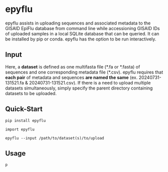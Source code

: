 # epyflu

epyflu assists in uploading sequences and associated metadata to the GISAID EpiFlu database from command line while accessioning GISAID IDs of uploaded samples in a local SQLite database that can be queried. It can be installed by pip or conda. epyflu has the option to be run interactively.

## Input

Here, a **dataset** is defined as one multifasta file (\*.fa or \*.fasta) of sequences and one corresponding metadata file (\*.csv). epyflu requires that **each pair** of metadata and sequences **are named the same** (ex. 20240731-131521.fa & 20240731-131521.csv). If there is a need to upload multiple datasets simultaneously, simply specify the parent directory containing datasets to be uploaded.


## Quick-Start

```
pip install epyflu

import epyflu

epyflu --input /path/to/dataset(s)/to/upload 
```


## Usage 

```
p
```
